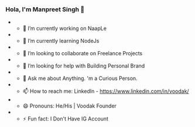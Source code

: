 ### Hola, I'm Manpreet Singh 👋

- - 🔭 I’m currently working on NaapLe
- - 🌱 I’m currently learning NodeJs
- - 👯 I’m looking to collaborate on Freelance Projects
- - 🤔 I’m looking for help with Building Personal Brand
- - 💬 Ask me about Anything. 'm a Curious Person.
- - 📫 How to reach me: LinkedIn - https://www.linkedin.com/in/voodak/
- - 😄 Pronouns: He/His | Voodak Founder
- - ⚡ Fun fact: I Don't Have IG Account
